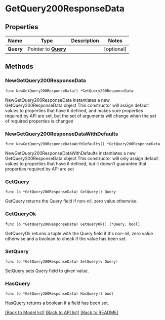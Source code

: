 # GetQuery200ResponseData

## Properties

Name | Type | Description | Notes
------------ | ------------- | ------------- | -------------
**Query** | Pointer to [**Query**](Query.md) |  | [optional] 

## Methods

### NewGetQuery200ResponseData

`func NewGetQuery200ResponseData() *GetQuery200ResponseData`

NewGetQuery200ResponseData instantiates a new GetQuery200ResponseData object
This constructor will assign default values to properties that have it defined,
and makes sure properties required by API are set, but the set of arguments
will change when the set of required properties is changed

### NewGetQuery200ResponseDataWithDefaults

`func NewGetQuery200ResponseDataWithDefaults() *GetQuery200ResponseData`

NewGetQuery200ResponseDataWithDefaults instantiates a new GetQuery200ResponseData object
This constructor will only assign default values to properties that have it defined,
but it doesn't guarantee that properties required by API are set

### GetQuery

`func (o *GetQuery200ResponseData) GetQuery() Query`

GetQuery returns the Query field if non-nil, zero value otherwise.

### GetQueryOk

`func (o *GetQuery200ResponseData) GetQueryOk() (*Query, bool)`

GetQueryOk returns a tuple with the Query field if it's non-nil, zero value otherwise
and a boolean to check if the value has been set.

### SetQuery

`func (o *GetQuery200ResponseData) SetQuery(v Query)`

SetQuery sets Query field to given value.

### HasQuery

`func (o *GetQuery200ResponseData) HasQuery() bool`

HasQuery returns a boolean if a field has been set.


[[Back to Model list]](../README.md#documentation-for-models) [[Back to API list]](../README.md#documentation-for-api-endpoints) [[Back to README]](../README.md)


